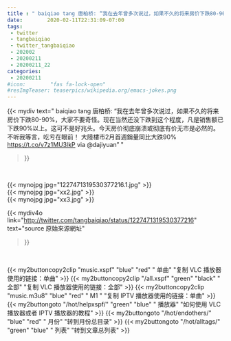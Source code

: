 ```yaml
---
title : " baiqiao tang 唐柏桥: “我在去年曾多次说过，如果不久的将来房价下跌80-90%，大家不要奇怪。现在当然还没下跌到这个程度，凡是销售额已下跌90%以上。这可不是好兆头。今天房价彻底崩溃或彻底有价无市是必然的。不听我等言，吃亏在眼前！&#10;&#10;大陸樓市2月首週銷量同比大跌90% https://t.co/v7z1MU3lkP via @dajiyuan”  "
date:        2020-02-11T22:31:09-07:00
tags:
 - twitter
 - tangbaiqiao
 - twitter_tangbaiqiao
 - 202002
 - 20200211
 - 20200211_22
categories:
 - 20200211
#icon:        "fas fa-lock-open"
#resImgTeaser: teaserpics/wikipedia.org/emacs-jokes.png
---
```


{{< mydiv text=" baiqiao tang 唐柏桥: “我在去年曾多次说过，如果不久的将来房价下跌80-90%，大家不要奇怪。现在当然还没下跌到这个程度，凡是销售额已下跌90%以上。这可不是好兆头。今天房价彻底崩溃或彻底有价无市是必然的。不听我等言，吃亏在眼前！&#10;&#10;大陸樓市2月首週銷量同比大跌90% https://t.co/v7z1MU3lkP via @dajiyuan”  "
>}}
<br>


 {{< mynojpg jpg="1227471319530377216.1.jpg" >}}<br> 
 {{< mynojpg jpg="xx2.jpg" >}}<br> {{< mynojpg jpg="xx3.jpg" >}}<br> 



{{< mydiv4o link="http://twitter.com/tangbaiqiao/status/1227471319530377216"
text="source 原始來源網址"
>}}


<br>



{{< my2buttoncopy2clip "music.xspf"        "blue"   "red"    " 单曲"  "复制 VLC 播放器使用的链接：单曲" >}} {{< my2buttoncopy2clip "/all.xspf"         "green"  "black"  " 全部"  "复制 VLC 播放器使用的链接：全部" >}} {{< my2buttoncopy2clip "music.m3u8"        "blue"   "red"    " M1 "    "复制 IPTV 播放器使用的链接：单曲" >}} {{< my2buttongoto      "/hot/helpxspf/"    "green"  "blue"   " 播放器" "如何使用 VLC 播放器或者 IPTV 播放器的教程" >}} {{< my2buttongoto      "/hot/endothers/"   "blue"   "red"    " 月份"   "转到月份总目录" >}} {{< my2buttongoto      "/hot/alltags/"     "green"  "blue"   " 列表"   "转到文章总列表" >}} 
